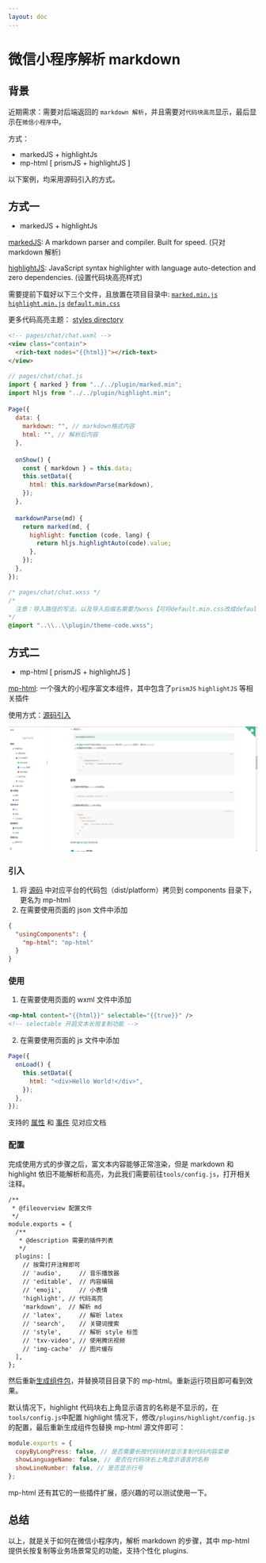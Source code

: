 ```yaml
---
layout: doc
---
```


# 微信小程序解析 markdown

## 背景

近期需求：需要对后端返回的 `markdown 解析`，并且需要对`代码块高亮`显示，最后显示在`微信小程序`中。

方式：

- markedJS + highlightJs
- mp-html [ prismJS + highlightJS ]

以下案例，均采用源码引入的方式。

## 方式一

- markedJS + highlightJs

[markedJS](https://github.com/markedjs/marked): A markdown parser and compiler. Built for speed. (只对 markdown 解析)

[highlightJS](https://github.com/highlightjs/highlight.js): JavaScript syntax highlighter with language auto-detection and zero dependencies. (设置代码块高亮样式)

需要提前下载好以下三个文件，且放置在项目目录中: [`marked.min.js`](https://github.com/markedjs/marked/blob/master/marked.min.js) [`highlight.min.js`](//cdnjs.cloudflare.com/ajax/libs/highlight.js/11.7.0/highlight.min.js) [`default.min.css`](//cdnjs.cloudflare.com/ajax/libs/highlight.js/11.7.0/styles/default.min.css)

更多代码高亮主题： [styles directory](https://github.com/highlightjs/highlight.js/tree/main/src/styles)

```html
<!-- pages/chat/chat.wxml -->
<view class="contain">
  <rich-text nodes="{{html}}"></rich-text>
</view>
```

```javascript
// pages/chat/chat.js
import { marked } from "../../plugin/marked.min";
import hljs from "../../plugin/highlight.min";

Page({
  data: {
    markdown: "", // markdown格式内容
    html: "", // 解析后内容
  },

  onShow() {
    const { markdown } = this.data;
    this.setData({
      html: this.markdownParse(markdown),
    });
  },

  markdownParse(md) {
    return marked(md, {
      highlight: function (code, lang) {
        return hljs.highlightAuto(code).value;
      },
    });
  },
});
```

```css
/* pages/chat/chat.wxss */
/* 
  注意：导入路径的写法，以及导入后缀名需要为wxss【可将default.min.css改成default.min.wxss】
*/
@import "..\\..\\plugin/theme-code.wxss";
```

## 方式二

- mp-html [ prismJS + highlightJS ]

[mp-html](https://jin-yufeng.gitee.io/mp-html/#/): 一个强大的小程序富文本组件，其中包含了`prismJS` `highlightJS` 等相关插件

使用方式：[源码引入](https://jin-yufeng.gitee.io/mp-html/#/overview/quickstart?id=miniprogram)

![插入图片](/images/blog/program-markdown_2023-04-18_23-47-34.jpg)

### 引入

1. 将 [源码](https://jin-yufeng.gitee.io/mp-html/#/overview/quickstart?id=source) 中对应平台的代码包（dist/platform）拷贝到 components 目录下，更名为 mp-html
2. 在需要使用页面的 json 文件中添加

```json
{
  "usingComponents": {
    "mp-html": "mp-html"
  }
}
```

### 使用

1. 在需要使用页面的 wxml 文件中添加

```html
<mp-html content="{{html}}" selectable="{{true}}" />
<!-- selectable 开启文本长按复制功能 -->
```

2. 在需要使用页面的 js 文件中添加

```javascript
Page({
  onLoad() {
    this.setData({
      html: "<div>Hello World!</div>",
    });
  },
});
```

支持的 [属性](https://jin-yufeng.gitee.io/mp-html/#/basic/prop) 和 [事件](https://jin-yufeng.gitee.io/mp-html/#/basic/event) 见对应文档

### 配置

完成使用方式的步骤之后，富文本内容能够正常渲染，但是 markdown 和 highlight 依旧不能解析和高亮，为此我们需要前往`tools/config.js`，打开相关注释。

```js{13,14}
/**
 * @fileoverview 配置文件
 */
module.exports = {
  /**
   * @description 需要的插件列表
   */
  plugins: [
    // 按需打开注释即可
    // 'audio',     // 音乐播放器
    // 'editable',  // 内容编辑
    // 'emoji',     // 小表情
    'highlight', // 代码高亮
    'markdown',  // 解析 md
    // 'latex',     // 解析 latex
    // 'search',    // 关键词搜索
    // 'style',     // 解析 style 标签
    // 'txv-video', // 使用腾讯视频
    // 'img-cache'  // 图片缓存
  ],
};
```

然后重新[生成组件包](https://jin-yufeng.gitee.io/mp-html/#/advanced/develop?id=pack)，并替换项目目录下的 mp-html。重新运行项目即可看到效果。

默认情况下，highlight 代码块右上角显示语言的名称是不显示的，在`tools/config.js`中配置 highlight 情况下，修改`/plugins/highlight/config.js`的配置，最后重新生成组件包替换 mp-html 源文件即可：

```javascript
module.exports = {
  copyByLongPress: false, // 是否需要长按代码块时显示复制代码内容菜单
  showLanguageName: false, // 是否在代码块右上角显示语言的名称
  showLineNumber: false, // 是否显示行号
};
```

mp-html 还有其它的一些插件扩展，感兴趣的可以测试使用一下。

## 总结

以上，就是关于如何在微信小程序内，解析 markdown 的步骤，其中 mp-html 提供长按复制等业务场景常见的功能，支持个性化 plugins.

